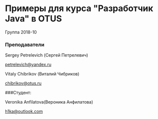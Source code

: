 ﻿# Примеры для курса "Разработчик Java" в OTUS

Группа 2018-10

### Преподаватели
Sergey Petrelevich (Сергей Петрелевич)

petrelevich@yandex.ru


Vitaly Chibrikov (Виталий Чибриков)

chibrikov@otus.ru


###Студент:

Veronika Anfilatova(Вероника Анфилатова)

h1ka@outlook.com
